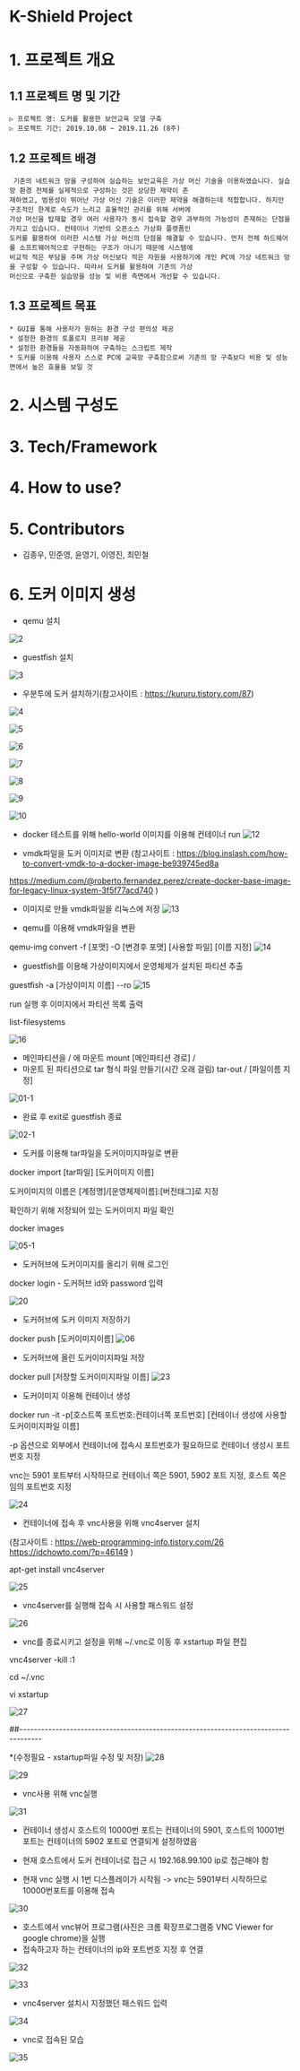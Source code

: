 # K-Shield Project

# 1. 프로젝트 개요
##	1.1 프로젝트 명 및 기간
	▷ 프로젝트 명: 도커를 활용한 보안교육 모델 구축
	▷ 프로젝트 기간: 2019.10.08 ~ 2019.11.26 (8주)

##	1.2 프로젝트 배경
	 기존의 네트워크 망을 구성하여 실습하는 보안교육은 가상 머신 기술을 이용하였습니다. 실습 망 환경 전체를 실제적으로 구성하는 것은 상당한 제약이 존
	재하였고, 범용성이 뛰어난 가상 머신 기술은 이러한 제약을 해결하는데 적합합니다. 하지만 구조적인 한계로 속도가 느리고 효율적인 관리를 위해 서버에 
	가상 머신을 탑재할 경우 여러 사용자가 동시 접속할 경우 과부하의 가능성이 존재하는 단점을 가지고 있습니다. 컨테이너 기반의 오픈소스 가상화 플랫폼인 
	도커를 활용하여 이러한 시스템 가상 머신의 단점을 해결할 수 있습니다. 먼저 전체 하드웨어를 소프트웨어적으로 구현하는 구조가 아니기 때문에 시스템에 
	비교적 적은 부담을 주며 가상 머신보다 적은 자원을 사용하기에 개인 PC에 가상 네트워크 망을 구성할 수 있습니다. 따라서 도커를 활용하여 기존의 가상 
	머신으로 구축한 실습망을 성능 및 비용 측면에서 개선할 수 있습니다.

##	1.3 프로젝트 목표
	* GUI를 통해 사용자가 원하는 환경 구성 편의성 제공 
	* 설정한 환경의 토폴로지 프리뷰 제공
	* 설정한 환경들을 자동화하여 구축하는 스크립트 제작
	* 도커를 이용해 사용자 스스로 PC에 교육망 구축함으로써 기존의 망 구축보다 비용 및 성능면에서 높은 효율을 보일 것 

# 2. 시스템 구성도
# 3. Tech/Framework
# 4. How to use?
# 5. Contributors
* 김종우, 민준영, 윤영기, 이영진, 최민철
# 6. 도커 이미지 생성

* qemu 설치

![2](https://user-images.githubusercontent.com/49422777/71220709-df3b3300-230c-11ea-95ee-3e55b7344c7d.JPG)


* guestfish 설치

![3](https://user-images.githubusercontent.com/49422777/71220830-6c7e8780-230d-11ea-9797-eec553257131.JPG)


* 우분투에 도커 설치하기(참고사이트 : https://kururu.tistory.com/87)

![4](https://user-images.githubusercontent.com/49422777/71220835-6f797800-230d-11ea-95aa-1d0d4aa34cca.JPG)


![5](https://user-images.githubusercontent.com/49422777/71220841-72746880-230d-11ea-9a7c-2c3bd9e94537.JPG)


![6](https://user-images.githubusercontent.com/49422777/71220845-7607ef80-230d-11ea-8101-3ee313216843.JPG)


![7](https://user-images.githubusercontent.com/49422777/71220850-799b7680-230d-11ea-841c-82c0f3bb4095.JPG)


![8](https://user-images.githubusercontent.com/49422777/71220856-7ef8c100-230d-11ea-9780-7769f38f1a8b.JPG)


![9](https://user-images.githubusercontent.com/49422777/71220862-828c4800-230d-11ea-8526-57fee7e2bef5.JPG)


![10](https://user-images.githubusercontent.com/49422777/71220867-861fcf00-230d-11ea-8515-c18541609489.JPG)

* docker 테스트를 위해 hello-world 이미지를 이용해 컨테이너 run
![12](https://user-images.githubusercontent.com/49422777/71220875-8ddf7380-230d-11ea-9f9d-20bef5c39062.JPG)


* vmdk파일을 도커 이미지로 변환 
(참고사이트 : 
https://blog.inslash.com/how-to-convert-vmdk-to-a-docker-image-be939745ed8a

https://medium.com/@roberto.fernandez.perez/create-docker-base-image-for-legacy-linux-system-3f5f77acd740 )

* 이미지로 만들 vmdk파일을 리눅스에 저장
![13](https://user-images.githubusercontent.com/49422777/71221638-b4eb7480-2310-11ea-9f98-3bdad829f5b3.JPG)


* qemu를 이용해 vmdk파일을 변환

qemu-img convert -f [포맷] -O [변경후 포맷] [사용할 파일] [이름 지정]
![14](https://user-images.githubusercontent.com/49422777/71221644-b9179200-2310-11ea-92d8-3489390c3715.JPG)


* guestfish를 이용해 가상이미지에서 운영체제가 설치된 파티션 추출

guestfish -a [가상이미지 이름] --ro
![15](https://user-images.githubusercontent.com/49422777/71221647-bc128280-2310-11ea-910a-aab6613a4d13.JPG)


run 실행 후 이미지에서 파티션 목록 출력

list-filesystems

![16](https://user-images.githubusercontent.com/49422777/71221649-be74dc80-2310-11ea-918a-db4049057761.JPG)


* 메인파티션을 / 에 마운트
mount [메인파티션 경로] /
* 마운트 된 파티션으로 tar 형식 파일 만들기(시간 오래 걸림)
tar-out / [파일이름 지정]

![01-1](https://user-images.githubusercontent.com/49422777/71223212-8cff0f80-2316-11ea-93b7-775c3e0ec289.JPG)


* 완료 후 exit로 guestfish 종료

![02-1](https://user-images.githubusercontent.com/49422777/71223218-8ffa0000-2316-11ea-8a20-ad287f592602.JPG)


* 도커를 이용해 tar파일을 도커이미지파일로 변환

docker import [tar파일] [도커이미지 이름]

도커이미지의 이름은 [계정명]/[운영체제이름]:[버전태그]로 지정

확인하기 위해 저장되어 있는 도커이미지 파일 확인

docker images

![05-1](https://user-images.githubusercontent.com/49422777/71223219-925c5a00-2316-11ea-89bb-48bdae5f8b5e.JPG)


* 도커허브에 도커이미지를 올리기 위해 로그인

docker login - 도커허브 id와 password 입력

![20](https://user-images.githubusercontent.com/49422777/71244478-f2bebc00-2355-11ea-9ed7-25b8970c2df7.JPG)


* 도커허브에 도커 이미지 저장하기

docker push [도커이미지이름]
![06](https://user-images.githubusercontent.com/49422777/71223222-94261d80-2316-11ea-848f-915140053ba3.JPG)


* 도커허브에 올린 도커이미지파일 저장

docker pull [저장할 도커이미지파일 이름]
![23](https://user-images.githubusercontent.com/49422777/71245727-b04aae80-2358-11ea-870a-886868c9794a.JPG)


* 도커이미지 이용해 컨테이너 생성

docker run -it -p[호스트쪽 포트번호:컨테이너쪽 포트번호] [컨테이너 생성에 사용할 도커이미지파일 이름]

-p 옵션으로 외부에서 컨테이너에 접속시 포트번호가 필요하므로 컨테이너 생성시 포트번호 지정

vnc는 5901 포트부터 시작하므로 컨테이너 쪽은 5901, 5902 포트 지정, 호스트 쪽은 임의 포트번호 지정

![24](https://user-images.githubusercontent.com/49422777/71245743-b6d92600-2358-11ea-909c-f6776da4962e.JPG)

* 컨테이너에 접속 후 vnc사용을 위해 vnc4server 설치

(참고사이트 : https://web-programming-info.tistory.com/26
	      https://idchowto.com/?p=46149 )

apt-get install vnc4server

![25](https://user-images.githubusercontent.com/49422777/71270748-b1e69780-2395-11ea-8179-6b4eb79e5c05.JPG)


* vnc4server를 실행해 접속 시 사용할 패스워드 설정

![26](https://user-images.githubusercontent.com/49422777/71270739-ab582000-2395-11ea-87c8-1f61f37f2b33.JPG)


* vnc를 종료시키고 설정을 위해 ~/.vnc로 이동 후 xstartup 파일 편집

vnc4server -kill :1

cd ~/.vnc

vi xstartup

![27](https://user-images.githubusercontent.com/49422777/71270775-c2970d80-2395-11ea-8ba7-6c2e39fceb4e.JPG)


##------------------------------------------------------------------------------------

*(수정필요 - xstartup파일 수정 및 저장)
![28](https://user-images.githubusercontent.com/49422777/71270814-d6db0a80-2395-11ea-89bb-ce16c7ae824d.JPG)



![29](https://user-images.githubusercontent.com/49422777/71270842-e0647280-2395-11ea-86de-0a43b61b5cd2.JPG)


* vnc사용 위해 vnc실행

![31](https://user-images.githubusercontent.com/49422777/71270851-e78b8080-2395-11ea-83db-21652977f659.JPG)


* 컨테이너 생성시 호스트의 10000번 포트는 컨테이너의 5901, 호스트의 10001번 포트는 컨테이너의 5902
포트로 연결되게 설정하였음

* 현재 호스트에서 도커 컨테이너로 접근 시 192.168.99.100 ip로 접근해야 함

* 현재 vnc 실행 시 1번 디스플레이가 시작됨 -> vnc는 5901부터 시작하므로 10000번포트를 이용해 접속

![30](https://user-images.githubusercontent.com/49422777/71270855-ea867100-2395-11ea-9029-f3d60b3691b3.JPG)


* 호스트에서 vnc뷰어 프로그램(사진은 크롬 확장프로그램중 VNC Viewer for google chrome)을 실행
* 접속하고자 하는 컨테이너의 ip와 포트번호 지정 후 연결

![32](https://user-images.githubusercontent.com/49422777/71277931-89609c80-2399-11ea-8743-3a845d24dfca.JPG)


![33](https://user-images.githubusercontent.com/49422777/71277934-8bc2f680-2399-11ea-8144-17c65043d901.JPG)


* vnc4server 설치시 지정했던 패스워드 입력

![34](https://user-images.githubusercontent.com/49422777/71277940-8e255080-2399-11ea-9a39-68ddc3e02842.JPG)


* vnc로 접속된 모습

![35](https://user-images.githubusercontent.com/49422777/71277946-91204100-2399-11ea-8c28-eeba648ebe12.JPG)
